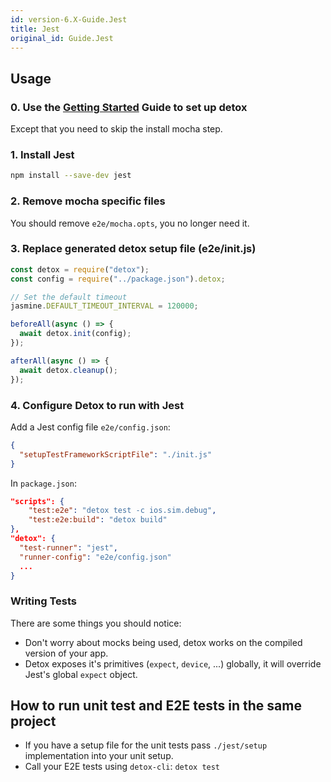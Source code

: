 ```yaml
---
id: version-6.X-Guide.Jest
title: Jest
original_id: Guide.Jest
---
```


## Usage

### 0. Use the [Getting Started](Introduction.GettingStarted.md) Guide to set up detox

Except that you need to skip the install mocha step.

### 1. Install Jest

```sh
npm install --save-dev jest
```

### 2. Remove mocha specific files

You should remove `e2e/mocha.opts`, you no longer need it.

### 3. Replace generated detox setup file (e2e/init.js)

```js
const detox = require("detox");
const config = require("../package.json").detox;

// Set the default timeout
jasmine.DEFAULT_TIMEOUT_INTERVAL = 120000;

beforeAll(async () => {
  await detox.init(config);
});

afterAll(async () => {
  await detox.cleanup();
});
```

### 4. Configure Detox to run with Jest

Add a Jest config file `e2e/config.json`:

```json
{
  "setupTestFrameworkScriptFile": "./init.js"
}
```

In `package.json`:

```json
"scripts": {
    "test:e2e": "detox test -c ios.sim.debug",
    "test:e2e:build": "detox build"
},
"detox": {
  "test-runner": "jest",
  "runner-config": "e2e/config.json"
  ...
}
```

### Writing Tests

There are some things you should notice:

* Don't worry about mocks being used, detox works on the compiled version of your app.
* Detox exposes it's primitives (`expect`, `device`, ...) globally, it will override Jest's global `expect` object.

## How to run unit test and E2E tests in the same project

* If you have a setup file for the unit tests pass `./jest/setup` implementation into your unit setup.
* Call your E2E tests using `detox-cli`: `detox test`
